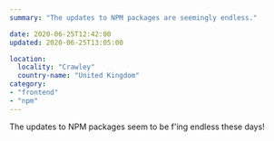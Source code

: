 ```yaml
---
summary: "The updates to NPM packages are seemingly endless."

date: 2020-06-25T12:42:00
updated: 2020-06-25T13:05:00

location:
  locality: "Crawley"
  country-name: "United Kingdom"
category:
- "frontend"
- "npm"
---
```


The updates to NPM packages seem to be f'ing endless these days!
